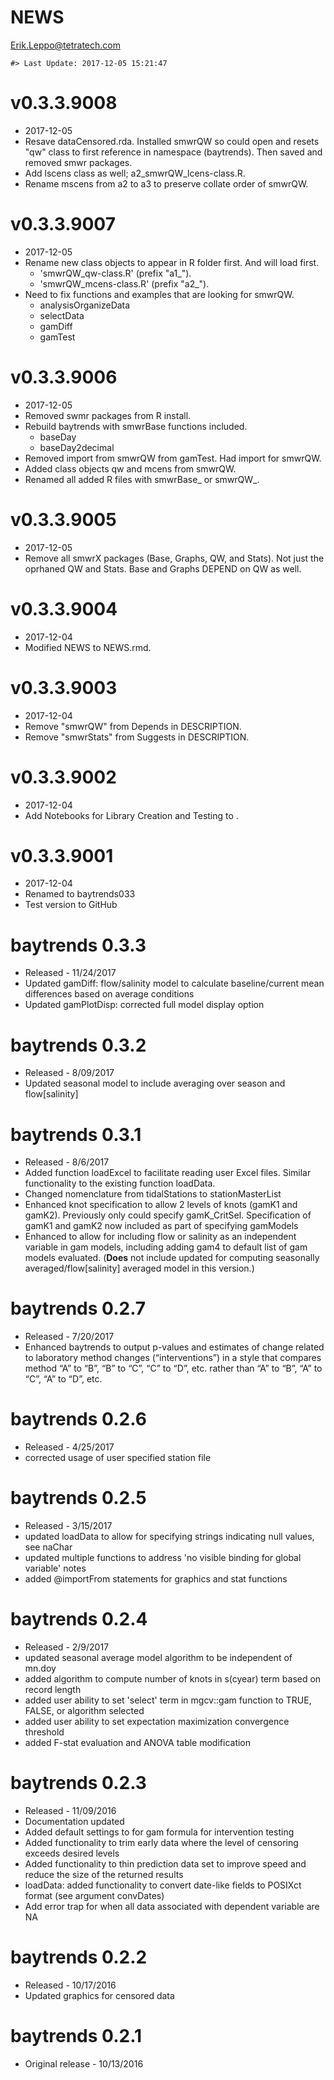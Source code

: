 NEWS
================
<Erik.Leppo@tetratech.com>

<!-- NEWS.md is generated from NEWS.Rmd. Please edit that file -->
    #> Last Update: 2017-12-05 15:21:47

v0.3.3.9008
===========

-   2017-12-05
-   Resave dataCensored.rda. Installed smwrQW so could open and resets "qw" class to first reference in namespace (baytrends). Then saved and removed smwr packages.
-   Add lscens class as well; a2\_smwrQW\_lcens-class.R.
-   Rename mscens from a2 to a3 to preserve collate order of smwrQW.

v0.3.3.9007
===========

-   2017-12-05
-   Rename new class objects to appear in R folder first. And will load first.
    -   'smwrQW\_qw-class.R' (prefix "a1\_").
    -   'smwrQW\_mcens-class.R' (prefix "a2\_").
-   Need to fix functions and examples that are looking for smwrQW.
    -   analysisOrganizeData
    -   selectData
    -   gamDiff
    -   gamTest

v0.3.3.9006
===========

-   2017-12-05
-   Removed swmr packages from R install.
-   Rebuild baytrends with smwrBase functions included.
    -   baseDay
    -   baseDay2decimal
-   Removed import from smwrQW from gamTest. Had import for smwrQW.
-   Added class objects qw and mcens from smwrQW.
-   Renamed all added R files with smwrBase\_ or smwrQW\_.

v0.3.3.9005
===========

-   2017-12-05
-   Remove all smwrX packages (Base, Graphs, QW, and Stats). Not just the oprhaned QW and Stats. Base and Graphs DEPEND on QW as well.

v0.3.3.9004
===========

-   2017-12-04
-   Modified NEWS to NEWS.rmd.

v0.3.3.9003
===========

-   2017-12-04
-   Remove "smwrQW" from Depends in DESCRIPTION.
-   Remove "smwrStats" from Suggests in DESCRIPTION.

v0.3.3.9002
===========

-   2017-12-04
-   Add Notebooks for Library Creation and Testing to .

v0.3.3.9001
===========

-   2017-12-04
-   Renamed to baytrends033
-   Test version to GitHub

baytrends 0.3.3
===============

-   Released - 11/24/2017
-   Updated gamDiff: flow/salinity model to calculate baseline/current mean differences based on average conditions
-   Updated gamPlotDisp: corrected full model display option

baytrends 0.3.2
===============

-   Released - 8/09/2017
-   Updated seasonal model to include averaging over season and flow\[salinity\]

baytrends 0.3.1
===============

-   Released - 8/6/2017
-   Added function loadExcel to facilitate reading user Excel files. Similar functionality to the existing function loadData.
-   Changed nomenclature from tidalStations to stationMasterList
-   Enhanced knot specification to allow 2 levels of knots (gamK1 and gamK2). Previously only could specify gamK\_CritSel. Specification of gamK1 and gamK2 now included as part of specifying gamModels
-   Enhanced to allow for including flow or salinity as an independent variable in gam models, including adding gam4 to default list of gam models evaluated. (**Does** not include updated for computing seasonally averaged/flow\[salinity\] averaged model in this version.)

baytrends 0.2.7
===============

-   Released - 7/20/2017
-   Enhanced baytrends to output p-values and estimates of change related to laboratory method changes (“interventions”) in a style that compares method “A” to “B”, “B” to “C”, “C” to “D”, etc. rather than “A” to “B”, “A” to “C”, “A” to “D”, etc.

baytrends 0.2.6
===============

-   Released - 4/25/2017
-   corrected usage of user specified station file

baytrends 0.2.5
===============

-   Released - 3/15/2017
-   updated loadData to allow for specifying strings indicating null values, see naChar
-   updated multiple functions to address 'no visible binding for global variable' notes
-   added @importFrom statements for graphics and stat functions

baytrends 0.2.4
===============

-   Released - 2/9/2017
-   updated seasonal average model algorithm to be independent of mn.doy
-   added algorithm to compute number of knots in s(cyear) term based on record length
-   added user ability to set 'select' term in mgcv::gam function to TRUE, FALSE, or algorithm selected
-   added user ability to set expectation maximization convergence threshold
-   added F-stat evaluation and ANOVA table modification

baytrends 0.2.3
===============

-   Released - 11/09/2016
-   Documentation updated
-   Added default settings to for gam formula for intervention testing
-   Added functionality to trim early data where the level of censoring exceeds desired levels
-   Added functionality to thin prediction data set to improve speed and reduce the size of the returned results
-   loadData: added functionality to convert date-like fields to POSIXct format (see argument convDates)
-   Add error trap for when all data associated with dependent variable are NA

baytrends 0.2.2
===============

-   Released - 10/17/2016
-   Updated graphics for censored data

baytrends 0.2.1
===============

-   Original release - 10/13/2016
